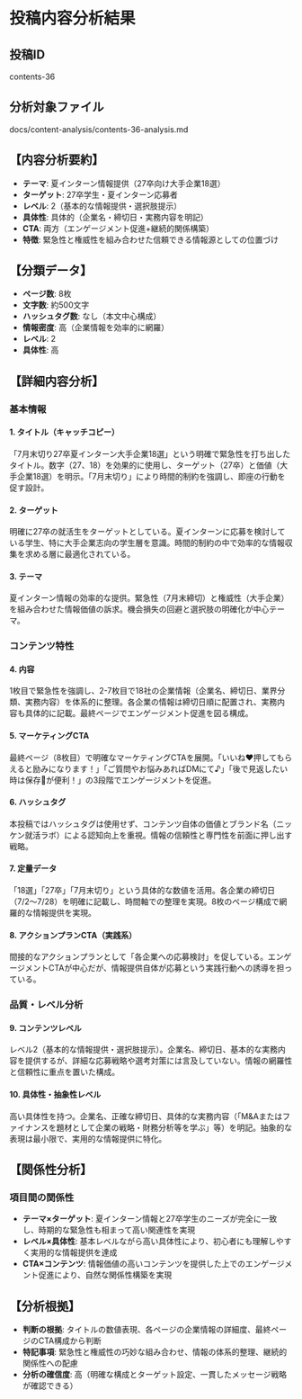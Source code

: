 # 投稿内容分析結果

## 投稿ID
contents-36

## 分析対象ファイル
docs/content-analysis/contents-36-analysis.md

## 【内容分析要約】
- **テーマ**: 夏インターン情報提供（27卒向け大手企業18選）
- **ターゲット**: 27卒学生・夏インターン応募者
- **レベル**: 2（基本的な情報提供・選択肢提示）
- **具体性**: 具体的（企業名・締切日・実務内容を明記）
- **CTA**: 両方（エンゲージメント促進+継続的関係構築）
- **特徴**: 緊急性と権威性を組み合わせた信頼できる情報源としての位置づけ

## 【分類データ】
- **ページ数**: 8枚
- **文字数**: 約500文字
- **ハッシュタグ数**: なし（本文中心構成）
- **情報密度**: 高（企業情報を効率的に網羅）
- **レベル**: 2
- **具体性**: 高

## 【詳細内容分析】

### 基本情報
#### 1. タイトル（キャッチコピー）
「7月末切り27卒夏インターン大手企業18選」という明確で緊急性を打ち出したタイトル。数字（27、18）を効果的に使用し、ターゲット（27卒）と価値（大手企業18選）を明示。「7月末切り」により時間的制約を強調し、即座の行動を促す設計。

#### 2. ターゲット
明確に27卒の就活生をターゲットとしている。夏インターンに応募を検討している学生、特に大手企業志向の学生層を意識。時間的制約の中で効率的な情報収集を求める層に最適化されている。

#### 3. テーマ
夏インターン情報の効率的な提供。緊急性（7月末締切）と権威性（大手企業）を組み合わせた情報価値の訴求。機会損失の回避と選択肢の明確化が中心テーマ。

### コンテンツ特性
#### 4. 内容
1枚目で緊急性を強調し、2-7枚目で18社の企業情報（企業名、締切日、業界分類、実務内容）を体系的に整理。各企業の情報は締切日順に配置され、実務内容も具体的に記載。最終ページでエンゲージメント促進を図る構成。

#### 5. マーケティングCTA
最終ページ（8枚目）で明確なマーケティングCTAを展開。「いいね❤️押してもらえると励みになります！」「ご質問やお悩みあればDMにて♪」「後で見返したい時は保存📁が便利！」の3段階でエンゲージメントを促進。

#### 6. ハッシュタグ
本投稿ではハッシュタグは使用せず、コンテンツ自体の価値とブランド名（ニッケン就活ラボ）による認知向上を重視。情報の信頼性と専門性を前面に押し出す戦略。

#### 7. 定量データ
「18選」「27卒」「7月末切り」という具体的な数値を活用。各企業の締切日（7/2〜7/28）を明確に記載し、時間軸での整理を実現。8枚のページ構成で網羅的な情報提供を実現。

#### 8. アクションプランCTA（実践系）
間接的なアクションプランとして「各企業への応募検討」を促している。エンゲージメントCTAが中心だが、情報提供自体が応募という実践行動への誘導を担っている。

### 品質・レベル分析
#### 9. コンテンツレベル
レベル2（基本的な情報提供・選択肢提示）。企業名、締切日、基本的な実務内容を提供するが、詳細な応募戦略や選考対策には言及していない。情報の網羅性と信頼性に重点を置いた構成。

#### 10. 具体性・抽象性レベル
高い具体性を持つ。企業名、正確な締切日、具体的な実務内容（「M&Aまたはファイナンスを題材として企業の戦略・財務分析等を学ぶ」等）を明記。抽象的な表現は最小限で、実用的な情報提供に特化。

## 【関係性分析】
### 項目間の関係性
- **テーマ×ターゲット**: 夏インターン情報と27卒学生のニーズが完全に一致し、時期的な緊急性も相まって高い関連性を実現
- **レベル×具体性**: 基本レベルながら高い具体性により、初心者にも理解しやすく実用的な情報提供を達成
- **CTA×コンテンツ**: 情報価値の高いコンテンツを提供した上でのエンゲージメント促進により、自然な関係性構築を実現

## 【分析根拠】
- **判断の根拠**: タイトルの数値表現、各ページの企業情報の詳細度、最終ページのCTA構成から判断
- **特記事項**: 緊急性と権威性の巧妙な組み合わせ、情報の体系的整理、継続的関係性への配慮
- **分析の確信度**: 高（明確な構成とターゲット設定、一貫したメッセージ戦略が確認できる）